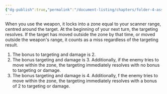 ```yaml
---
{"dg-publish":true,"permalink":"/document-listing/chapters/folder-4-assembly/weapon-new-folder-main/weapon-tags-folder/tag-zone-in/"}
---
```


When you use the weapon, it locks into a zone equal to your scanner range, centred around the target. At the beginning of your next turn, the targeting resolves. If the target has moved outside the zone by that time, or moved outside the weapon's range, it counts as a miss regardless of the targeting result.

1. The bonus to targeting and damage is 2.
2. The bonus targeting and damage is 3. Additionally, if the enemy tries to move within the zone, the targeting immediately resolves with no bonus to targeting or damage.
3. The bonus targeting and damage is 4. Additionally, f the enemy tries to move within the zone, the targeting immediately resolves with a bonus of 2 to targeting or damage.